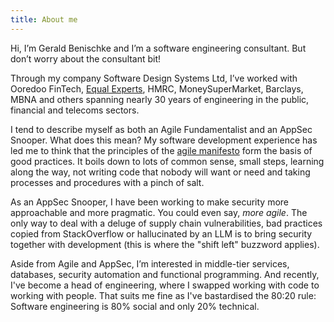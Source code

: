 ```yaml
---
title: About me
---
```


Hi, I’m Gerald Benischke and I’m a software engineering consultant. But don’t worry about the consultant bit!

Through my company Software Design Systems Ltd, I’ve worked with Ooredoo FinTech, [Equal Experts](https://www.equalexperts.com/), HMRC, 
MoneySuperMarket, Barclays, MBNA and others spanning nearly 30 years of engineering in the public, financial 
and telecoms sectors.

I tend to describe myself as both an Agile Fundamentalist and an AppSec Snooper. What does this mean? My software 
development experience has led me to think that the principles of the [agile manifesto](http://agilemanifesto.org) form the basis of good 
practices. It boils down to lots of common sense, small steps, learning along the way, not writing code that nobody 
will want or need and taking processes and procedures with a pinch of salt.

As an AppSec Snooper, I have been working to make security more approachable and more pragmatic. You could even say,
_more agile_. The only way to deal with a deluge of supply chain vulnerabilities, bad practices copied from 
StackOverflow or hallucinated by an LLM is to bring security together with development (this is where the "shift left" 
buzzword applies).

Aside from Agile and AppSec, I’m interested in middle-tier services, databases, security automation and functional 
programming. And recently, I've become a head of engineering, where I swapped working with code to working with people. 
That suits me fine as I've bastardised the 80:20 rule: Software engineering is 80% social and only 20% technical.